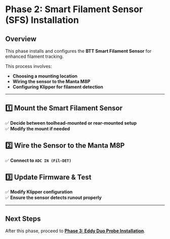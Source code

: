 # Phase 2: Smart Filament Sensor (SFS) Installation

## Overview
This phase installs and configures the **BTT Smart Filament Sensor** for enhanced filament tracking.

This process involves:
- **Choosing a mounting location**
- **Wiring the sensor to the Manta M8P**
- **Configuring Klipper for filament detection**

---

## **1️⃣ Mount the Smart Filament Sensor**
✅ **Decide between toolhead-mounted or rear-mounted setup**  
✅ **Modify the mount if needed**  

## **2️⃣ Wire the Sensor to the Manta M8P**
✅ **Connect to `ADC IN (Fil-DET)`**  

## **3️⃣ Update Firmware & Test**
✅ **Modify Klipper configuration**  
✅ **Ensure the sensor detects runout properly**  

---

## Next Steps
After this phase, proceed to **[Phase 3: Eddy Duo Probe Installation](../eddy-probe/eddy-probe-install.md)**.
